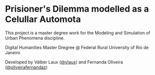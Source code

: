 
# Prisioner's Dilemma modelled as a Celullar Automota

This project is a master degree work for the Modeling and Simulation of Urban Phenomena discipline.

Digital Humanities Master Dregree @ Federal Rural University of Rio de Janeiro

Developed by Válber Laux ([@vlaux](https://github.com/vlaux)) and Fernanda Oliveira ([@oliveirafernandaz](https://github.com/oliveirafernandaz))

